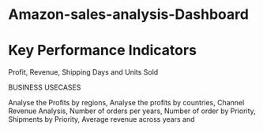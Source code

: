 # Amazon-sales-analysis-Dashboard
# Key Performance Indicators
 Profit,
Revenue,
Shipping Days and 
Units Sold

BUSINESS USECASES

Analyse the Profits by regions,
Analyse the profits by countries,
Channel Revenue Analysis,
Number of orders per years,
Number of order by Priority,
Shipments by Priority,
Average revenue across years and 







